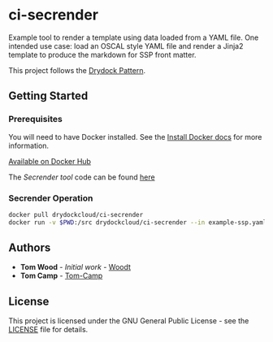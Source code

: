 # ci-secrender

Example tool to render a template using data loaded from a YAML file. One intended use case: load an OSCAL style YAML file and render a Jinja2 template to produce the markdown for SSP front matter.

This project follows the [Drydock Pattern](https://github.com/CivicActions/drydock#what-is-the-drydock-pattern).

## Getting Started

### Prerequisites

You will need to have Docker installed. See the [Install Docker docs](https://docs.docker.com/install/) for more information.

[Available on Docker Hub](https://hub.docker.com/r/drydockcloud/ci-secrender)

The _Secrender tool_ code can be found [here](https://github.com/CivicActions/secrender)

### Secrender Operation

```bash
docker pull drydockcloud/ci-secrender
docker run -v $PWD:/src drydockcloud/ci-secrender --in example-ssp.yaml --template example-ssp.md.j2
```

## Authors

* **Tom Wood** - *Initial work* - [Woodt](https://github.com/woodt)
* **Tom Camp** - [Tom-Camp](https://github.com/Tom-Camp)

## License

This project is licensed under the GNU General Public License - see the [LICENSE](LICENSE) file for details.
